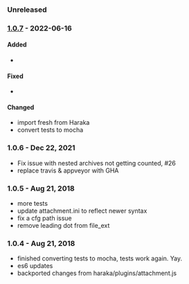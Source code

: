 
### Unreleased


### [1.0.7] - 2022-06-16

#### Added

- 

#### Fixed

- 

#### Changed

- import fresh from Haraka
- convert tests to mocha


### 1.0.6 - Dec 22, 2021

- Fix issue with nested archives not getting counted, #26
- replace travis & appveyor with GHA


### 1.0.5 - Aug 21, 2018

- more tests
- update attachment.ini to reflect newer syntax
- fix a cfg path issue
- remove leading dot from file_ext


### 1.0.4 - Aug 21, 2018

- finished converting tests to mocha, tests work again. Yay.
- es6 updates
- backported changes from haraka/plugins/attachment.js


[1.0.7]: https://github.com/haraka/haraka-plugin-attachment/releases/tag/1.0.7
